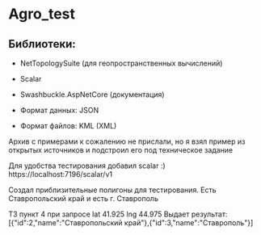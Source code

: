 # Agro_test


## Библиотеки:
* NetTopologySuite (для геопространственных вычислений)
* Scalar
* Swashbuckle.AspNetCore (документация)

* Формат данных: JSON
* Формат файлов: KML (XML)

Архив с примерами к сожалению не прислали, но я взял пример из открытых источников и подстроил его под техническое задание

Для удобства тестирования добавил scalar :) 
https://localhost:7196/scalar/v1

Создал приблизительные полигоны для тестирования. Есть Ставропольский край и есть г. Ставрополь 

ТЗ пункт 4
при запросе lat 41.925 lng 44.975 
Выдает результат: [{"id":2,"name":"Ставропольский край"},{"id":3,"name":"Ставрополь"}]

